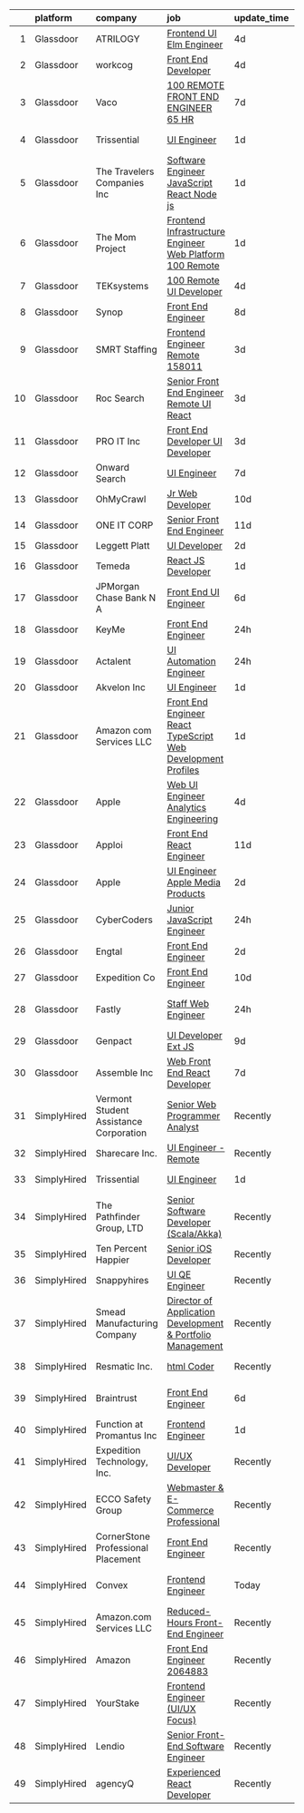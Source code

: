

|    | platform    | company                                | job                                                                                                                                                                                                                                                                                                                                                                                                                                                                                                                                                                                                                                                                                                                                                                                                                                                                                                                                                                                                                                                                                                                                                                                                                                                                                                                                                                                   | update_time   | location             |
|---:|:------------|:---------------------------------------|:--------------------------------------------------------------------------------------------------------------------------------------------------------------------------------------------------------------------------------------------------------------------------------------------------------------------------------------------------------------------------------------------------------------------------------------------------------------------------------------------------------------------------------------------------------------------------------------------------------------------------------------------------------------------------------------------------------------------------------------------------------------------------------------------------------------------------------------------------------------------------------------------------------------------------------------------------------------------------------------------------------------------------------------------------------------------------------------------------------------------------------------------------------------------------------------------------------------------------------------------------------------------------------------------------------------------------------------------------------------------------------------|:--------------|:---------------------|
|  1 | Glassdoor   | ATRILOGY                               | [Frontend   UI Elm Engineer](https://www.glassdoor.com/partner/jobListing.htm?pos=107&ao=1110586&s=58&guid=0000018199a2a035b9418942194df91f&src=GD_JOB_AD&t=SR&vt=w&ea=1&cs=1_b43b9549&cb=1656139981410&jobListingId=1007951974151&cpc=FA84DF7EA1EC2398&jrtk=3-0-1g6cq588gklu3801-1g6cq588vk263800-68a92fa90fcbb848--6NYlbfkN0Coaqwr41TC2LgejnR7Utnytr6GYvK_E0y3WIq7ZdLRae9o-QpJIESlqP3qGLJFeU5dqe6N4gMCbDR-n3pXvhT98Mgxod8UQAAqLWEQreMdixZW2B1RD6nfE-sLKercspbsywCsncoq0A22johr5wHrPfrvYirmkD7Z-IhZUBpg9n0XvkQQuqYKp6cIBLnCcSxVucJY1pNp83gvKCqhG9PJvYs9ThNTEQm9svIDtB9zEmUUpzLSpFWrjpHIGxT452-SFda7fD3JV2bj4Hh2sk6g9faVBj2dhi1NXY8kWa2mnoR62nHynyPF2gKuAklZJrbHZHHGKBTFTur0uvXlw3DflyjEZ0rSCCZMW4cFICHs74nbZevhlfzOehIUTpykdnnArWwR3E6QbytAEbsXwzjZhUyvz4YUB6iN5nIrsnw40j72YPTtksE3sAVGvycPwid99AsPnvKONOt74uKAw0sMymUipmHrRgNbxQ86dGDUvBcup_KN-A-rbG5fy2YNhiCbrOgXe3h_Jw%3D%3D)                                                                                                                                                                                                                                                                                                                                                                                                                                                                                                     | 4d            | Remote               |
|  2 | Glassdoor   | workcog                                | [Front End Developer](https://www.glassdoor.com/partner/jobListing.htm?pos=121&ao=1136043&s=58&guid=0000018199a2a035b9418942194df91f&src=GD_JOB_AD&t=SR&vt=w&ea=1&cs=1_ca262243&cb=1656139981411&jobListingId=1007951501061&jrtk=3-0-1g6cq588gklu3801-1g6cq588vk263800-4dd29cd220ad047c-)                                                                                                                                                                                                                                                                                                                                                                                                                                                                                                                                                                                                                                                                                                                                                                                                                                                                                                                                                                                                                                                                                             | 4d            | Remote               |
|  3 | Glassdoor   | Vaco                                   | [100  REMOTE   FRONT END ENGINEER    65 HR](https://www.glassdoor.com/partner/jobListing.htm?pos=116&ao=1110586&s=58&guid=0000018199a2a035b9418942194df91f&src=GD_JOB_AD&t=SR&vt=w&ea=1&cs=1_c3fb82c0&cb=1656139981411&jobListingId=1007947396702&cpc=9908D8D4413DBB8A&jrtk=3-0-1g6cq588gklu3801-1g6cq588vk263800-58688c7a8f706af9--6NYlbfkN0D_sybMACCpf9B-677oK5j6rPldVB6BlrVvFjO_o-GJZbzuF-qh4PxErFUqfUsv_6uinODIL5mAZVVJitIfjLALgNjW5B-RZcEq3PbL2IbPjVfEAYoffua0oZHfkMewnXWVRF3DdMw69ug2sMsz3Xw8qMj1Qqg_aE_8SvbmpL7ouqOMYPoYN6ekyrmrC9lLQ8ZUM5DPUZJ3d8tJC4vDTUCSHCrIHasTohJDM-gPhgspgMfiI-YpiVtdHf9DwBU9jQAB7ArFuMyhs_hmUwDjYw4gcibM0dsA5_dKRu2bpf7AmVKDBMHenYOiDxMFkny4j-5BRdmpU65W0MXrzaLOac5RO_GGMeSkXFbGLyvkPgVilkn263KJWabGu0Q5WeSrkCjBHEPIShLSZpBT-8R8nkCZtvIs4D4X04N5EvHvcYvl2SdHuzV_pI7vsBSld4IhV7lY3FfTsizn6Q1kq32jO0t1tteOU5d67OyWcU_C2GxviVOUhn3Jzz9qrY3bMcd4srJyrVB05ilviLbKfOi56PTz7anrN27csik%3D)                                                                                                                                                                                                                                                                                                                                                                                                                                                                    | 7d            | Nashville, TN        |
|  4 | Glassdoor   | Trissential                            | [UI Engineer](https://www.glassdoor.com/partner/jobListing.htm?pos=117&ao=1136043&s=58&guid=0000018199a2a035b9418942194df91f&src=GD_JOB_AD&t=SR&vt=w&ea=1&cs=1_d3401161&cb=1656139981411&jobListingId=1007958688558&jrtk=3-0-1g6cq588gklu3801-1g6cq588vk263800-4c0ae36d9a8686a7-)                                                                                                                                                                                                                                                                                                                                                                                                                                                                                                                                                                                                                                                                                                                                                                                                                                                                                                                                                                                                                                                                                                     | 1d            | Rochester, MN        |
|  5 | Glassdoor   | The Travelers Companies  Inc           | [Software Engineer  JavaScript  React  Node js ](https://www.glassdoor.com/partner/jobListing.htm?pos=123&ao=1136043&s=58&guid=0000018199a2a035b9418942194df91f&src=GD_JOB_AD&t=SR&vt=w&cs=1_d0f20662&cb=1656139981411&jobListingId=1007959956111&jrtk=3-0-1g6cq588gklu3801-1g6cq588vk263800-01717d63c398961b-)                                                                                                                                                                                                                                                                                                                                                                                                                                                                                                                                                                                                                                                                                                                                                                                                                                                                                                                                                                                                                                                                       | 1d            | Hartford, CT         |
|  6 | Glassdoor   | The Mom Project                        | [Frontend Infrastructure Engineer  Web Platform  100  Remote ](https://www.glassdoor.com/partner/jobListing.htm?pos=110&ao=1110586&s=58&guid=0000018199a2a035b9418942194df91f&src=GD_JOB_AD&t=SR&vt=w&cs=1_5b1fa2c3&cb=1656139981410&jobListingId=1007960551232&cpc=BAEB662971763A76&jrtk=3-0-1g6cq588gklu3801-1g6cq588vk263800-8b6cd9f3fdcd4673--6NYlbfkN0BDp_epf89aHDQhKpPegNJQ_ldQpEFZQsM9OcONMGxWx6pU56EKHF58QjVdAUvn2gXYKO4z_26SU89mHjci_GDptnJftDDPcxP0KxPscXU_iJibb62k-e_C3qR3RrmGQfpENVf3k1cehNsQ5_FH7xqIjMtBDL8gXo6Q733l_qCP9oQWR6Oy0psELGpZjphkp0f1CpjYQ-Hke7geHopnyIsgmkGVpZat6esj-jjMstI0XN3TkQdAqG-fZhGuSFFqoKteFbhWhKA4ykwHCzV0ffFHwLZ6XOcg6AbH688hVszZuriVTx6tczZ7cI_GtsK_Wc02YXcOfug2-DcHZb3B1zI-UY0L4Shid5_MLmskuY5fHHDFbMcfUKcd4j7ZGZrfEs_1WuhgrK3LYHDgFrhPSWU24tzxOmNVumEf6YPFTMiYaX4MswLl4gSUvOZzS_YPBt0pqi9GL9QI6YQ7_1lL2J1w0Q1Or_VN1tthy84rQvB2NKoAq4_c0zOt7g-U3qSuuC__ieQXqPkjkxiGw5c-3PMsVJFwL3U77Iu2Yo0U2JuQpj00lSoPJt-nTUxiVPUBWMVh07W9gkFkKw%3D%3D)                                                                                                                                                                                                                                                                                                                                                                                                        | 1d            | Remote               |
|  7 | Glassdoor   | TEKsystems                             | [100  Remote UI Developer](https://www.glassdoor.com/partner/jobListing.htm?pos=111&ao=1110586&s=58&guid=0000018199a2a035b9418942194df91f&src=GD_JOB_AD&t=SR&vt=w&cs=1_0b6e7bf9&cb=1656139981410&jobListingId=1007953178062&cpc=AC285F3A3ECA6BB0&jrtk=3-0-1g6cq588gklu3801-1g6cq588vk263800-d3956c46580d6977--6NYlbfkN0AuKz8EBO1xHDEL7V2YF9xF3dC_I9B9i-Zw2Jh8clPMK9BxhHDJszxSyW718EipT5P2MyPDlS-4k0k6GEHyNj7NkJW8zZj93Iq-Cx0BoQ0nKgYq-8fHSWfboDjtmjf9AhZS9oM6IrcdNIERSN6UW6E7rEns8ORMnZte4ZYa4j6j8VCywIRfp0A2ldRVvbzJ7PQwLypeQcJFx0WtOz4nzoL8fsDeZwYPFkHrLsEeQfpfmMNZhhYv_lkYYreXBi03J38f4vaklqXkUWCsqgkZObhTwDSQg5CGV36JN2S4BjNSt6ZpWBFDVUzbzAwDRmDHfxhjwnx-E-wssrRCG382JP2DZuwGlKFjeYkvGrc7iwiTbGgHyg-rQyrea495SvGj7rjcnZRne8SSNSw4KRBe_8df9W2JkUvC5rDxwrUC_kBffap5S0DWKr3Hnv6tDFm2CRKzu9OqDloAQkKnn_X-zR0kRNNp3Xj6jK7maN3OLZWiCHgXjMaSltdt8VkZaP5AE47vUkU-PsNL014cmVoMuLsdM_2ogIqDoGh01ebJ5S-muzRTWtB7UTwbfa4wyjYNDUDOZ-1yhDNjfAKGXhrBbqblBH4QrubGAjW_IiZfOKkdt4yGKtv1N8ZJWd5TDI8QDSnpqfj5IyXBG-kXqTl0TzEjhtRSjBmL0yS5aLtkE_7VCoJqINUKDDX0aK8jEkbUdj77dWgNjNfp4W4iZTHFBbmHWqaV5ZqGINyMFmjV3LOtIJ8eJqzVhCxxD1NbXpOOQRx-V190LjzflquieJBAHFdxuuiBCJ0z-4gB0l9D0uVnVkngNhtpgf7g5rChMOgDS0dcFc9yjZzNDSvN43WjiXLI7-nD8E8UTOD45CxD7yCC76bsbr0Dcu6FtPTS_LJqrshwb3T8nSZc5FcdV7vu7knKBjJ12HjsBtWRbhrNuVArNl7fK9nkBNAughQviKWHhgU%3D)                                                          | 4d            | Atlanta, GA          |
|  8 | Glassdoor   | Synop                                  | [Front End Engineer](https://www.glassdoor.com/partner/jobListing.htm?pos=125&ao=1136043&s=58&guid=0000018199a2a035b9418942194df91f&src=GD_JOB_AD&t=SR&vt=w&ea=1&cs=1_d6ba9a82&cb=1656139981412&jobListingId=1007944990043&jrtk=3-0-1g6cq588gklu3801-1g6cq588vk263800-5a5f74dfb230e49d-)                                                                                                                                                                                                                                                                                                                                                                                                                                                                                                                                                                                                                                                                                                                                                                                                                                                                                                                                                                                                                                                                                              | 8d            | Remote               |
|  9 | Glassdoor   | SMRT Staffing                          | [Frontend Engineer  Remote   158011](https://www.glassdoor.com/partner/jobListing.htm?pos=109&ao=1110586&s=58&guid=0000018199a2a035b9418942194df91f&src=GD_JOB_AD&t=SR&vt=w&ea=1&cs=1_3c604431&cb=1656139981410&jobListingId=1007955271154&cpc=C4A69CCDBB3B9599&jrtk=3-0-1g6cq588gklu3801-1g6cq588vk263800-108d833c51046b8a--6NYlbfkN0B1iZffVNwR6yblgx4UGLPVYtj6CoeVi8wBybtNKgrFUOUXRgJbsWR06Qg0ALePDRbHJLWlQmYXsFyQqWuiDwZ6TabC5c7hvZOHYvvPMIc6sgcRC71RL1rFhfXgXleD67TENPdnVQJP9HD3pZdQ2jCyWoQd7YgqMi46X19hqownWDuuwwDXAD4a7Aoqr8fZXVsi91qiSkRDNY6QFd22GIDQDxJJGOyhOZgAtHzOQQG8LhEpcv6puvRP6beSXfjuokV4HO3vUqg6D3MXhEdJOOgzhQ_dHlWcDINrMA8kJmIG_ipgbFEWJ6j9U9L2NwVUfP_Or2Srk8InOQ2K8gnEmFOSB3k_aNNH-tzfT1OfDvmGkyNPNfbfRkwhbaAH-llLQtV3-VGONa7w5YFD4_lDinwnzqDgHiRII_Euax2tRs9AgHNToWsVkyTYmK2r6ODacEZxHZKGht3FLUEZPABYcAONgLKU-nBhZ6Ivb_9aMVeLskK9vBChb6bAPPbI68Ptma1aBiK60MEzjUydJ2touNZWhMSJ6yOwRpE%3D)                                                                                                                                                                                                                                                                                                                                                                                                                                                                           | 3d            | New York, NY         |
| 10 | Glassdoor   | Roc Search                             | [Senior Front End Engineer   Remote   UI React](https://www.glassdoor.com/partner/jobListing.htm?pos=113&ao=1110586&s=58&guid=0000018199a2a035b9418942194df91f&src=GD_JOB_AD&t=SR&vt=w&ea=1&cs=1_2b1db79f&cb=1656139981411&jobListingId=1007954145932&cpc=2CAED5C921A5F994&jrtk=3-0-1g6cq588gklu3801-1g6cq588vk263800-88ac8deaf54c471a--6NYlbfkN0CMHfdvImXyhvk82aHanYmk_omNMXOkHedsHncAw9pogZQ8McdVG3ZgtV6D129IFYjO5qdemUIKFpEaRao32OKVOSvBeLXgqzpYWmYwapVkuSptLEwi0l6yyXgQ3hk3GkkgaYLm4LK2gtchuMQztTSoRz9rbapMcxquKEBmQaof4CeiLsSFfYvfEbExXiDrBt1GZaAw4PXgsGfYKcvxM6pecYxqSNUlk994W69GOQHSPoGaj8y8MPaBUwaT6wDvJrn1s0fiKP9pxkI_Flywr1TB-IBd0AMJB6u1773sgWneBqO350vO4nZwFLFSzMKeJrZG416tZTRiljftxzeXr3A4fz-bYUXxHHGAbKSm7GKRFML5vy4jwDKRvBPOwQtgLSNLtrS24wJvr3yBGLazVPqsFBn6i7iB0TKksU_wV_2L1DMK1mbD9_ZCf0HRnqln22nZXna89oDYvGwK8pgKL1rrPHVEI-TgpyYlNvi1sGpKTsATP6I3Wpd1gXnp-7zgLzZ4Snj7OOHvGw%3D%3D)                                                                                                                                                                                                                                                                                                                                                                                                                                                                                  | 3d            | Remote               |
| 11 | Glassdoor   | PRO IT Inc                             | [Front End Developer UI Developer](https://www.glassdoor.com/partner/jobListing.htm?pos=129&ao=1136043&s=58&guid=0000018199a2a035b9418942194df91f&src=GD_JOB_AD&t=SR&vt=w&ea=1&cs=1_1d14f01f&cb=1656139981416&jobListingId=1007954080122&jrtk=3-0-1g6cq588gklu3801-1g6cq588vk263800-2770b9b6765dd599-)                                                                                                                                                                                                                                                                                                                                                                                                                                                                                                                                                                                                                                                                                                                                                                                                                                                                                                                                                                                                                                                                                | 3d            | Remote               |
| 12 | Glassdoor   | Onward Search                          | [UI Engineer](https://www.glassdoor.com/partner/jobListing.htm?pos=108&ao=1110586&s=58&guid=0000018199a2a035b9418942194df91f&src=GD_JOB_AD&t=SR&vt=w&ea=1&cs=1_e86128df&cb=1656139981410&jobListingId=1007946854771&cpc=7F6F94E2229B3AB5&jrtk=3-0-1g6cq588gklu3801-1g6cq588vk263800-5fa01e1ebd6f0cf1--6NYlbfkN0B7YoEZZ2QAGDyEGGmBPAUWSHc1Mt3sMCn9FehKcWA3w5p4dGJxWifpoAJCu3xk6ZhsDfYtr4NNs_B8oMw7smWQNUE3uIJC2h3n00cs1kIP5XBHjDRdA87-ly0WsFmMExPmPsOyc5a6A9GqhoWcyQXQZIBLP5pYvNheJixunOrDT8MdJ2j3nb6CdHaTGZiuL7Wz-eCDXFoTHZJOSSVtVfWO4wGNQEumjPZKG5LCtko7DfJ0CYuewUqNQRaLvi_Oy3mD8HH7PCAXwKDSQUfEJFmAPzymmAfLD2gl1vDsr5cBAOoNdbnw0E1pBGvip-tb_MwUnTkTMt8F7_P0NfGu-LsyqR1PYAKgfvmObyC30IFex_NoKGipYEw_s1DxtjiMlDbh0WrlWuFqqjCR5nu65VdiLFruhe_mX0PkOMDE4r5gwtWU27DOfEoDGGyMpM3Tt7HuWITeFCU7Y-c60AkBIY_NKVLbKwqITGlQc9KEE_FKkGDfaXEwNtwLRwTvjvISYgh7pnXQiNkOKioWNtlkl5RboDxkmZlGf4TfinzTGv_pe2DX-EZR5-y34SJJJgJ4Ykw31DgJ2yHj5WWlrLDkgVouj8Yb5uOS1c0F1UUqViRidKhPEojNoGCz1iNTnyjnS6-mmqZDWwrarXcB40M__ZBvydMLuMCOJS3SEp-JoKAH75kMy-Ks2Ck9oVJ7LGzpNjXSstYKyJU4_hjpbg5KwHSG6sp6_HAwvlYUTAQwTGs1tP5g1LpsHvQDebJpO6HFOGrPI0T_IKgE6Y_Xfb0cC99QN4Zm3iojYAR_K8tRncodZo7-eHLCvr3T3-1LCSxE82Hyve0Zb1bYQBI4EbQsWfINktT8Jx-wT_sCh9Am5HwcMRXBWM7MiYrzWHOSvxMqBsoqdPiSwIfhIYQ_RD2Dpa7D8ALOOM0cYDNlOrNPg9GZ_JPabdQK4LHVfqbgeD-nJkyH2yoqfvotWa3rD7fkm_Xl3uHtbLD_HpKzT0LBNXE1PFdzCUfrbL63)                | 7d            | Novato, CA           |
| 13 | Glassdoor   | OhMyCrawl                              | [Jr  Web Developer](https://www.glassdoor.com/partner/jobListing.htm?pos=124&ao=1136043&s=58&guid=0000018199a2a035b9418942194df91f&src=GD_JOB_AD&t=SR&vt=w&ea=1&cs=1_b836c091&cb=1656139981411&jobListingId=1007939743202&jrtk=3-0-1g6cq588gklu3801-1g6cq588vk263800-b4e7d9d978be9ed9-)                                                                                                                                                                                                                                                                                                                                                                                                                                                                                                                                                                                                                                                                                                                                                                                                                                                                                                                                                                                                                                                                                               | 10d           | Remote               |
| 14 | Glassdoor   | ONE IT CORP                            | [Senior Front End Engineer](https://www.glassdoor.com/partner/jobListing.htm?pos=122&ao=1136043&s=58&guid=0000018199a2a035b9418942194df91f&src=GD_JOB_AD&t=SR&vt=w&ea=1&cs=1_72ad98eb&cb=1656139981411&jobListingId=1007936629936&jrtk=3-0-1g6cq588gklu3801-1g6cq588vk263800-4d392d9e8f8efef3-)                                                                                                                                                                                                                                                                                                                                                                                                                                                                                                                                                                                                                                                                                                                                                                                                                                                                                                                                                                                                                                                                                       | 11d           | Remote               |
| 15 | Glassdoor   | Leggett   Platt                        | [UI Developer](https://www.glassdoor.com/partner/jobListing.htm?pos=118&ao=1136043&s=58&guid=0000018199a2a035b9418942194df91f&src=GD_JOB_AD&t=SR&vt=w&cs=1_eb04e998&cb=1656139981411&jobListingId=1007957923313&jrtk=3-0-1g6cq588gklu3801-1g6cq588vk263800-24d3c1303e62a2fa-)                                                                                                                                                                                                                                                                                                                                                                                                                                                                                                                                                                                                                                                                                                                                                                                                                                                                                                                                                                                                                                                                                                         | 2d            | Remote               |
| 16 | Glassdoor   | Temeda                                 | [React JS Developer](https://www.glassdoor.com/partner/jobListing.htm?pos=104&ao=1110586&s=58&guid=0000018199a2a035b9418942194df91f&src=GD_JOB_AD&t=SR&vt=w&ea=1&cs=1_e0703df4&cb=1656139981409&jobListingId=1007959732625&cpc=149B3D5996025BBA&jrtk=3-0-1g6cq588gklu3801-1g6cq588vk263800-daab9cf358e9a641--6NYlbfkN0Cdyrb_-SYpjIsC7ShR4LTJruqxAexHI1Km_0W0EzpI0flnEmGiV58GZ9xpe0b4n9KvnEwlxLNWrBw5USPH7_yK7Hr0sOLwuBdBAtci8AhMmMFoxKXs5iBNk0ouHvMGgggKeSloHVxXP2HTUaJrgjzIf6iQaufQAIIribjXMNbv4f6do14-85BNRRzFkWm0yeLPERocNX0tFdcD0xI-Y08g5nfpeygiTT1FBz7wyM0HNjLEI1OtIQhnVRPdcPcr7PF4xf2bQohNm36jQWK-q9uJnns9eca62eturpQCj2EwxVsslUmI9HknL86kUxf25Qn0Gu2aMLY_6upwNi9uu_d6vHl8BGTd_QbtVVhPmJlq_PPQxpOxjDKZDALk8j279gwxq1ejRLi40WUzb6XdYDtpDM9nmzD3sygyjNsbZgIliQveKwc61NCg4ka7B-3HUyRroCi053Uw7WNUyZj_PiqakANfpR7HkKvBwwvR8xDUD9SPL71cT3VuSZ_mENrWcuM%3D)                                                                                                                                                                                                                                                                                                                                                                                                                                                                                                                           | 1d            | Remote               |
| 17 | Glassdoor   | JPMorgan Chase Bank  N A               | [Front End UI Engineer](https://www.glassdoor.com/partner/jobListing.htm?pos=120&ao=1136043&s=58&guid=0000018199a2a035b9418942194df91f&src=GD_JOB_AD&t=SR&vt=w&cs=1_760dd5b9&cb=1656139981411&jobListingId=1007948528754&jrtk=3-0-1g6cq588gklu3801-1g6cq588vk263800-0ca1629cbfea9d1f-)                                                                                                                                                                                                                                                                                                                                                                                                                                                                                                                                                                                                                                                                                                                                                                                                                                                                                                                                                                                                                                                                                                | 6d            | Jersey City, NJ      |
| 18 | Glassdoor   | KeyMe                                  | [Front End Engineer](https://www.glassdoor.com/partner/jobListing.htm?pos=126&ao=1136043&s=58&guid=0000018199a2a035b9418942194df91f&src=GD_JOB_AD&t=SR&vt=w&ea=1&cs=1_2c880958&cb=1656139981416&jobListingId=1007961743834&jrtk=3-0-1g6cq588gklu3801-1g6cq588vk263800-51200da01be0cf25-)                                                                                                                                                                                                                                                                                                                                                                                                                                                                                                                                                                                                                                                                                                                                                                                                                                                                                                                                                                                                                                                                                              | 24h           | Remote               |
| 19 | Glassdoor   | Actalent                               | [UI Automation Engineer](https://www.glassdoor.com/partner/jobListing.htm?pos=115&ao=1110586&s=58&guid=0000018199a2a035b9418942194df91f&src=GD_JOB_AD&t=SR&vt=w&ea=1&cs=1_a1d66658&cb=1656139981411&jobListingId=1007962498278&cpc=451933188B21919D&jrtk=3-0-1g6cq588gklu3801-1g6cq588vk263800-7118b0d5e5bb314d--6NYlbfkN0ChYVx_I3yfZ_JDY3EFoivtqvi_stwnZ_kRt8Dowt_l_d1ydueao4NE-oUleRJ4yhiq1pgcfWZEWPvJoamdXp4lKrHzuLYE6lTLDGbCDp1AnM2XKgwRCN8KzMoGzUzcbNxglQxYOP59BRmTVXVx2UwUku7gJEt6HcSWmx-gqO0KvqkMv2N49ILlMnwSGQtRTzp-1L5Hgs0iTyNyv0vow-h1egRXpCYpxmxgcUrcKyScsm14Qa39dAEQhAehLXgX0deBb5AuHYsXi2c0HVVAEIbRnDAEhjl-uvE8HdXKdEwn1cupJuEMexdgZbvRU_38HB40TugPaAfu8CnY_sJZrHFm9RDXXA6w5MwWGcdmU5XhXxPpV1VsPihkPGQIj_Wb2iaiLd7HPhHxJcLfDL6BIhG69b_LNb8WPybS2K6mroEoanUuNuus8bYw3391czOlU5G1lg1F0_aqkCg78gRLsDL6V_a2cUH2rlaQxOpYB0tn1sz8j_Sk84obKoHhg745Fum4etjxxrWQioHcj92e4fscOsUREFQWU1pdfGGnkSp3_8s8yJQC6c1wImZtqONIsj8PaLCXqGG4IqqZZ8ydHJSx8iUISSY3mR2ibqzLJqg2mlwGwDdMj-syyr3pQhqUK755uelO0nV5O37Jjt6fY-7Jag_XJuONmATwBb6NRVs-r27igXmA692WNyXMloj_KiUFDew35pw4BIdHPkxDGKMuX650lwEsk0Vbo0KwBZhdM_4-s4vpC5h9PC3nBluZdGCBwS-CoHW-Osb-lKHv3OW74h7k8_4tsbriKmi4PGU5ys4cPGb4o5KU9SteaY-NLs27qkiXXc6tZLWZfrLrXZAfwhIn0PeeKqt9GL2L-9ETCIVrUybzAGrNm369LD46-lx255zngS8icX8_ycyXhCrq1fE4TfjhOPlfHTwTMp-fvr_YK_tpn7WM5GUB_d6xwCscRop4DuI_v3OCQwQK5vxwz6RaQwcMRibrgIHLcCDWLQ%3D%3D)         | 24h           | Seattle, WA          |
| 20 | Glassdoor   | Akvelon  Inc                           | [UI Engineer](https://www.glassdoor.com/partner/jobListing.htm?pos=106&ao=1110586&s=58&guid=0000018199a2a035b9418942194df91f&src=GD_JOB_AD&t=SR&vt=w&ea=1&cs=1_ece1f539&cb=1656139981410&jobListingId=1007960259212&cpc=D2F1DE17EE1F43B9&jrtk=3-0-1g6cq588gklu3801-1g6cq588vk263800-0981bcddb94b184e--6NYlbfkN0BedaSJ74Gjs1g2m8qO5X9JEW7GLVUAx6MMatG1vm1iFVLNiTBPRd8hr9ivCSpY-YW8SaUQPmy7mU4qbEDhfBxC4hS2lOupzHrsygZszcD9jJA0OmK1SobszIzYr3aVvLMOgJoT_IorkqOR4X1a2LtyfKAJ_hX_N0xm0PoUgcvk3L_nt1aad4ZCsCsof4lesM-RaN4bXH1tXayzJKMi-xPjdrpX9W2KGW6oK_OX0fEM_xTq59GC6WfkzhmOK4TJkn5KVQRCwIRbiVeTOXza4c9utcQTrtnppCSQpRMkC3tGSY4MpGB9LZAhyz6PPYZFIV6zK8c3eibl-eZBhiizTeKMUB0IIwabASynWBjHyAGo9UCWZEDBO-VwBIaqYnwSwt3LihC-AIPF5iBQ3lIBgXkBMEIKpp72utSckI6u-2KpE2SZj9Bw71e504zKtqjD2ywKzmULABOrXLqBSL2SnzwRijVPzTXm0S-1DUCDbCBuAjUBGLU1os35F6sDl07r6lDYD09A1z_-_OguI216M_vt)                                                                                                                                                                                                                                                                                                                                                                                                                                                                                                                | 1d            | Remote               |
| 21 | Glassdoor   | Amazon com Services LLC                | [Front End Engineer   React  TypeScript  Web Development  Profiles](https://www.glassdoor.com/partner/jobListing.htm?pos=119&ao=1136043&s=58&guid=0000018199a2a035b9418942194df91f&src=GD_JOB_AD&t=SR&vt=w&cs=1_26c9b784&cb=1656139981411&jobListingId=1007959102670&jrtk=3-0-1g6cq588gklu3801-1g6cq588vk263800-7fb2652d402db070-)                                                                                                                                                                                                                                                                                                                                                                                                                                                                                                                                                                                                                                                                                                                                                                                                                                                                                                                                                                                                                                                    | 1d            | Remote               |
| 22 | Glassdoor   | Apple                                  | [Web UI Engineer   Analytics Engineering](https://www.glassdoor.com/partner/jobListing.htm?pos=103&ao=1110586&s=58&guid=0000018199a2a035b9418942194df91f&src=GD_JOB_AD&t=SR&vt=w&cs=1_0c3298f6&cb=1656139981409&jobListingId=1007950938296&cpc=654405A9B1E0A9F5&jrtk=3-0-1g6cq588gklu3801-1g6cq588vk263800-73a8deafcbde6ff4--6NYlbfkN0BvKrLyj5gPmtZO9T8euul8TCxuuKNOtzRJOomxnwSEodTz2Bc-sPZl1dBMH13w-jMfk_slAXCATFl_3L0A9437ByqcJSmmJfootvVhsmLWT_FRVPh7BNLqE3NBPV5-_C2b_6ECBuCSjqslYqWSamaY0hIP9MxRGZP-ygbPisXIOHX6Ahl6UOEx0hNgnZD-2V7r3zFuPFcSw7WsDT18CBc4T8dThZYYgKywh13UEL8sKOAiRDjopvpqgI0WhOWzhe3WfsJTHhNiDArb89oavJgqOT0GZhmw5RK9z8XwLpno1orgFicTXMrluYo0wDgHda4-g5RqqdsLOyqPSTPo1Hf7XH1v293gByFf3BafYy3k46zfiFv-8ArFY2Ag8V0PHKXai6ILRt2-DE3AXOteS9UNNFF4OJ9zFcoflLg8hASFBRY033WqEoNXKEGKVn-gLg_eUWYRfgPbwkzCo9y80QLuSBGw9LpsQtjMDhrufOlZ1hu4OkXLBTCWBCiRvqfLGQk1Unhwv9h7SIkCA2u4XZWTi1yuAIx1GfQbiyYY6b3s2HW0HPY3Yo7azMikfzeiG1qF3Pk_LxgEc8x3ZatGQfc6qHFCXF_XkASh1wvFsbOAFQ6ceQ8RSMYFPtgYVvF3M3tc1jySBe6K4KglGXdaBzFQtlv784xrh5NIMMFlnsU43DuR8cGUflyDCnKHtNzaXEloC8C7Tc6gYNQR2uM1z7xvQFpAFXy-13EzQEsg-iTDs2oRRQDSp9alPxHaePLtwQ0aKvou5b4OLX9Uz8GkE2e5wIZ4xXrTb4qRSXwEUlmI4DX9BiN6TOBNlNq7pAdwMKLIJbO5oVRhepAzV9i6r7PAaZta-rHWsUe1MuXnClc-KSai3CG79wEIepPoTamRAOEDG27rTPxLAEF8m5A5b9ANR1DgqncJsbFAFeeGX9-vzl8vavuduSY3jkAWtVD-gay7GfQB2hF3LCYhDCwsl_mObck09f7VVsc%3D)           | 4d            | Seattle, WA          |
| 23 | Glassdoor   | Apploi                                 | [Front End React Engineer](https://www.glassdoor.com/partner/jobListing.htm?pos=127&ao=1136043&s=58&guid=0000018199a2a035b9418942194df91f&src=GD_JOB_AD&t=SR&vt=w&ea=1&cs=1_498eb6ae&cb=1656139981416&jobListingId=1007936291158&jrtk=3-0-1g6cq588gklu3801-1g6cq588vk263800-9a2746f3faeb95ca-)                                                                                                                                                                                                                                                                                                                                                                                                                                                                                                                                                                                                                                                                                                                                                                                                                                                                                                                                                                                                                                                                                        | 11d           | New York, NY         |
| 24 | Glassdoor   | Apple                                  | [UI Engineer  Apple Media Products](https://www.glassdoor.com/partner/jobListing.htm?pos=101&ao=1110586&s=58&guid=0000018199a2a035b9418942194df91f&src=GD_JOB_AD&t=SR&vt=w&cs=1_2e29e28e&cb=1656139981408&jobListingId=1007958038015&cpc=AC285F3A3ECA6BB0&jrtk=3-0-1g6cq588gklu3801-1g6cq588vk263800-8a0b664032cadb1c--6NYlbfkN0BvKrLyj5gPmtZO9T8euul8TCxuuKNOtzRJOomxnwSEodTz2Bc-sPZlFpP0h5lDivovpfvqOxTLWHU9I2qb_-gDvf3LctaM9XozobUmQRjXF6f63jcxG5I8xS-venhMX2NcyikjYLIjvJ4YI5wvFezBQX45jEeeXmzpKsAxdR7CIeGEZKmHBCsbDKxWiKhQv2j7117hEgWmQrTbnObOTjtMgUWtVH9QHVErxRkJuTTIiSWvH-PTtgqw36llk7y725p6utYoH1UpOOTrpV_k5ZIAKtsXKPOZoeoarqJBYVDiXGSUI5WPiu-XFHJ_MwV2dnj5cQMt2HuN5shex9zZ98p_HsC_iZZ7j9qbcru1ThtudjvDG5qH75B2OeCfROzA-6zSmeL5pnZUSgRZRUpSR14-up7rE1NQAXivGirKpgFYvMdpq6NRtZ2-7HDWTxZ1CEfCJUjc6g15r5TE6PP82sk9rorBgpc6AJqcwzWM3s_cG30_HLdY-Q7rdOfGM3x4XuKDYYJSlYtXpzynlRtngEjRmpb1VR4Gh1DwiX0cfPmu-Ue51W-iJkRSAnXlGMB-k3D3eCawQcy7Jy60NbhxRqFbUIo07EtEE9VnF1mOFiDODqwoibIDVLHR_mNCymKM-rq0g2aNI0qIhTAMZioh70A2rr3sCYEQVU9nNuOsbSk_uI5rZ20MZ_k70YuU17R5H3nxQ_WXEaZmf6Cv_wXkM4S14dPNdz-0bz67R25Xcr23tPtisw6E4jJp_62m1LfM3o2KQG9U21i5PGsBDSvm1lRE97U50SdA0M_0_rktI28-qj6wNSj0qGe4JrNSD2dwOHOcIP3WCmIpRkvYCzNmHCGYonA4G-BjwZP83p1DnjuQQz4fKmqzzuO9IZvCkvA6cuyb822os6EB7pxrRcqbrnGn88EY8B3uBu8C8-vs9bGw577cOIpVF4iWCvlkHCThGbpwinHWZEV44rODgNmpLs7x)                               | 2d            | New York, NY         |
| 25 | Glassdoor   | CyberCoders                            | [Junior JavaScript Engineer](https://www.glassdoor.com/partner/jobListing.htm?pos=112&ao=1110586&s=58&guid=0000018199a2a035b9418942194df91f&src=GD_JOB_AD&t=SR&vt=w&ea=1&cs=1_3c8dfb59&cb=1656139981410&jobListingId=1007961974820&cpc=47CFDC01B3F81FAC&jrtk=3-0-1g6cq588gklu3801-1g6cq588vk263800-0d84682ecbc2225f--6NYlbfkN0CpFJQzrgRR8WqXWK1qKKEqALWJw739KlKqr2H-MSI4eoBlI4EFrmor2FYZMP3muM0l2pCdR1lEkYJF37ljLPPNOqBvBRCq6DInWTPP-uk-1xWUdo6catlU5XQ3q8k8dWFPh1MT_ezU6tMBLiJU2WjwJFUEAq_DdHQ00S_ASxiFNELDQ_HAI5loVM24wdRBcTlyX-tKvtaH9d7GWc_ewzwcXTQnrPa5MbqZpJIABR0MeXBD50T90Ts99UW4rYnk6HUFZVXltOdUlesOuH2MEha6QdiM6ZJyzi4XlncPr33wQKMyAjgFw7prHDfzx7F_DwpH3wPE91mz9S5mgWZDby33aKqY-qUzX94dJiCsMNU7feir41zWm57VSsXrECIRGyScWuoDUhLcjK7ljSY_MWWjJsacz-m0I6pTnAN-S17zg0SixsyWLIv-Ow5Q0JaJumjWgnJ1EaV4QFiyIrz_LmQVR9Ak6o5Gvs4-NoX1q4BUjqzaLpaXRmbwhsGBTG63_It7DHZW2IMBlbAZvTdXx1r67U9nDFpi-PGufcWrqmV4-Txgk2IEOgXc52uo_gSn60v14xlw1afemw7B5YIHudPTdmmZEPRug6FLo8XD2O8qvVxt5N0EPQ6P2qv3GWmXF-ntP7ce5j-E_af8AMwNpFB3kb9_aZWdcIWg70qBcVCODCee7a7DR4t_4t9g5LQgFTY3DfVEaQOtW2Yc-8HA_uMzLx8mwEgEZe-7sZVUAsvFYW8p5LT2OX7K4Vh4EwzMmsipmdxl3TOWnMzuYWFzhVBFq9IxzGYkb87sEFd1derDjsCh1pHk4Ymouy2O2Z8KDjL5VQFRpe_wBVCv45ycSGa7_iWv6BxlPPcsv64Ag5jYVOndpn7_aVHSv8wk1b5HdzvA4dz_81N7Xfj0tEIWtYPYpckM5NZWpXVKvhGQDvz9062YIhKAokMPXJ4L1Jyw3NUJJHHFKcg9s6IolHlwqFwRj43d0SX5F7rhQ-FN0tkpqHPDyRVfQpz5) | 24h           | Fremont, CA          |
| 26 | Glassdoor   | Engtal                                 | [Front End Engineer](https://www.glassdoor.com/partner/jobListing.htm?pos=114&ao=1110586&s=58&guid=0000018199a2a035b9418942194df91f&src=GD_JOB_AD&t=SR&vt=w&ea=1&cs=1_a8bb319c&cb=1656139981411&jobListingId=1007957735512&cpc=334ABAF5D42DC775&jrtk=3-0-1g6cq588gklu3801-1g6cq588vk263800-1191c1665ac2398a--6NYlbfkN0B7Z8t6fEMDh_BTkcJVPNJicKvZQEBTy5HSwyHa20ewqmyfWNXjNsfvmtdqiCQm-ExQlstk-dmpRXy9sSElybya2lutMWhHaHnetX0APTnA4Lw_onrOn8XwgcExUGRR45bmjxlGZv4hevngS8UWGzDQNPT1V_3_9bMC6LtxkBSiXBi7IF8NJzjFjCyswmlRYJPQjQiu4C0Eymlk5DQwGUBS7WNtSNQMVZfiNQaWKWDbGx6wFlLSeJNFOqkizEGCZ1n4Y0u7sfptj0Irz3MC1OvIS8sxKEo3dpVrBQREXWRGk3Bt33X6oVulaV60qNlVCm8iGaZuksBOmCG3zGCeyqdyKOxjTh7lifyVODYCgFo2kGV0v-PcnvTZEJCSVwnsmdYjpGAKHZnN7YIFwiMN2PD1NYH6gj5RIEEirX21P7Z91ttJkvJfd8PSzutjbhT-jwKiw7OY9j0WZJwu2der12qKgXgs7tIbhoUoRp3q3bJsaON80tMv4bDRTUf5j4IA7HBE4yxaz5Nl6A%3D%3D)                                                                                                                                                                                                                                                                                                                                                                                                                                                                                                             | 2d            | Boston, MA           |
| 27 | Glassdoor   | Expedition Co                          | [Front End Engineer](https://www.glassdoor.com/partner/jobListing.htm?pos=130&ao=1136043&s=58&guid=0000018199a2a035b9418942194df91f&src=GD_JOB_AD&t=SR&vt=w&ea=1&cs=1_d2b4f8eb&cb=1656139981416&jobListingId=1007940205850&jrtk=3-0-1g6cq588gklu3801-1g6cq588vk263800-916d56f127098d3f-)                                                                                                                                                                                                                                                                                                                                                                                                                                                                                                                                                                                                                                                                                                                                                                                                                                                                                                                                                                                                                                                                                              | 10d           | Remote               |
| 28 | Glassdoor   | Fastly                                 | [Staff Web Engineer](https://www.glassdoor.com/partner/jobListing.htm?pos=128&ao=1136043&s=58&guid=0000018199a2a035b9418942194df91f&src=GD_JOB_AD&t=SR&vt=w&ea=1&cs=1_902738a4&cb=1656139981416&jobListingId=1007962262019&jrtk=3-0-1g6cq588gklu3801-1g6cq588vk263800-5b7f383896d485f6-)                                                                                                                                                                                                                                                                                                                                                                                                                                                                                                                                                                                                                                                                                                                                                                                                                                                                                                                                                                                                                                                                                              | 24h           | San Francisco, CA    |
| 29 | Glassdoor   | Genpact                                | [UI Developer  Ext JS ](https://www.glassdoor.com/partner/jobListing.htm?pos=105&ao=1110586&s=58&guid=0000018199a2a035b9418942194df91f&src=GD_JOB_AD&t=SR&vt=w&ea=1&cs=1_e4ed4224&cb=1656139981409&jobListingId=1007941859389&cpc=0C139D4CAD5A6DB2&jrtk=3-0-1g6cq588gklu3801-1g6cq588vk263800-595aa0e481220b3b--6NYlbfkN0DaJtr4oGHmmHzyu6tv3H66f-JEres8CRY456IlKwHT4pJ-OX39KHuYqa8Q8GbUa3WJNyypmktarGonWmEEdHX4fkedcqOWn-Dej_iiN026S-IaGSCkoRBcv4xQ8H5J0kaOsPXwpPZTvmnPt2qAb8Vc69q8VL488u6Dia9g13fw3FtDxczQKIArFN-TzDVkxdi8B1IR8_HSXRFw3OWbzJZbyWneWN1S6NDD8632jPwSen4hfVoNtCY6ENVUdrghuQ9VHn87sxHSpFiFGyiQRwltRlcSZARLIjv-cDTjNgaHMOQCkmDMw2JaLUZKSAwPjMOtSHj1c8zdKoprMt46125dmJNIUyGv7tCbIcA6BWX5APNrjM0C4jOb2lW7J3jsuD3apImSYvBI2nw0MfF_iHAFKu9zxnyjK2z7tttL4BQmTvWu5uV1KwBtsC2wplOWbJdR8np5YcC9y5mNvwvFdLf6H7-ymXyNS1js6LfNW5rJQEVJO0pGT9nbDkC7m4UhaJdeOF6yvFT1wA%3D%3D)                                                                                                                                                                                                                                                                                                                                                                                                                                                                                                          | 9d            | Remote               |
| 30 | Glassdoor   | Assemble Inc                           | [Web Front End React Developer](https://www.glassdoor.com/partner/jobListing.htm?pos=102&ao=1110586&s=58&guid=0000018199a2a035b9418942194df91f&src=GD_JOB_AD&t=SR&vt=w&ea=1&cs=1_e9b02cac&cb=1656139981409&jobListingId=1007948310740&cpc=FB7E4A1762AE5BEC&jrtk=3-0-1g6cq588gklu3801-1g6cq588vk263800-12435d26a49e181b--6NYlbfkN0Bf4HWTkx87q-HwkbIVypr9s-vSVXBvvri78Q-kJvcnAq_7tstaVtr3mAXqV24q-pRNHYxIAQGkjDRbqoTXSQj7zKBNxEjXoxqkyGPlKx_Ez5aQVfDE5PhseH2DwcJwsutxQRg1Mhaf8jvFTkA0AXnm_E6EK-ygQ1TA4SlewUuU5x_cZgaHcoCVpLAxq6QUXoceEKt0wmvtloQ97Sbfv0-pSALvHmyE5VRRyNooEwYWjK077-24UkldfUUwqXW0xIU6u-2YJZ31uaMvVIMy6D0XRpjbXdlBgZWX_u0oJ24fNK-a7ize0m5dSTi_oiPODNgrwC1suI_7hxb8XNfozbAYVo-IU9qc9FUPcxIVzcPPSswKXejV_P8Osc-3dLy-1rdQjQEtR-I0-PNwWkGRm7T2xoUdFLvb28YF1ULcpvNpaTejwA6-yODIh5LYvLnGtzD2kGyxTZdAxwLhKtNvokLLKyuESeUGQoNEbko7Hcs246O64E4fUKsWbR4cGgFLBC1dnG1dYTdpRVLW8Nv3QEM73AubXSDtj6E%3D)                                                                                                                                                                                                                                                                                                                                                                                                                                                                                | 7d            | Remote               |
| 31 | SimplyHired | Vermont Student Assistance Corporation | [Senior Web Programmer Analyst](https://www.simplyhired.com/job/H09J7-AtN548ytTln5TaZRS8aPRiVhRyHgfaT5-Yq68w5IfiIo3cVw?q=ui+engineer)                                                                                                                                                                                                                                                                                                                                                                                                                                                                                                                                                                                                                                                                                                                                                                                                                                                                                                                                                                                                                                                                                                                                                                                                                                                 | Recently      | Burlington, VT       |
| 32 | SimplyHired | Sharecare Inc.                         | [UI Engineer - Remote](https://www.simplyhired.com/job/t7oilT0rV0EWt3r8ck7JFh5aBhcSykVs4MgRuxt3hh6Z2bfTU-EBHA?q=ui+engineer)                                                                                                                                                                                                                                                                                                                                                                                                                                                                                                                                                                                                                                                                                                                                                                                                                                                                                                                                                                                                                                                                                                                                                                                                                                                          | Recently      | Atlanta, GA          |
| 33 | SimplyHired | Trissential                            | [UI Engineer](https://www.simplyhired.com/job/7ngntUFEiHTKYgqnWOvO6twuNE5vJKm5Q3VgIyNLaFQHUtVRHcnp9Q?q=ui+engineer)                                                                                                                                                                                                                                                                                                                                                                                                                                                                                                                                                                                                                                                                                                                                                                                                                                                                                                                                                                                                                                                                                                                                                                                                                                                                   | 1d            | Rochester, MN        |
| 34 | SimplyHired | The Pathfinder Group, LTD              | [Senior Software Developer (Scala/Akka)](https://www.simplyhired.com/job/O0wUcRF08EHGZaw3Bnf_YFnXDco0QL-U-FiARi5coTVmBysMN2DDqg?q=ui+engineer)                                                                                                                                                                                                                                                                                                                                                                                                                                                                                                                                                                                                                                                                                                                                                                                                                                                                                                                                                                                                                                                                                                                                                                                                                                        | Recently      | Remote               |
| 35 | SimplyHired | Ten Percent Happier                    | [Senior iOS Developer](https://www.simplyhired.com/job/F175Q6sEOolJ6UOpeNZV3-XYekqXbrwWObs5o1ialYcMGg4RWqoxEg?q=ui+engineer)                                                                                                                                                                                                                                                                                                                                                                                                                                                                                                                                                                                                                                                                                                                                                                                                                                                                                                                                                                                                                                                                                                                                                                                                                                                          | Recently      | Boston, MA           |
| 36 | SimplyHired | Snappyhires                            | [UI QE Engineer](https://www.simplyhired.com/job/V-Dqa9YLIFX0GQ1ok2qgbS7wWaPq37k4w4UZBHk_R0iEJEGT5ltrFQ?q=ui+engineer)                                                                                                                                                                                                                                                                                                                                                                                                                                                                                                                                                                                                                                                                                                                                                                                                                                                                                                                                                                                                                                                                                                                                                                                                                                                                | Recently      | Remote               |
| 37 | SimplyHired | Smead Manufacturing Company            | [Director of Application Development & Portfolio Management](https://www.simplyhired.com/job/XIHrveS9sSpNPGCBurYXlGZ0CB_NhdG7A8qeC_aj8ueQxyh3EgeZ6Q?q=ui+engineer)                                                                                                                                                                                                                                                                                                                                                                                                                                                                                                                                                                                                                                                                                                                                                                                                                                                                                                                                                                                                                                                                                                                                                                                                                    | Recently      | Hastings, MN         |
| 38 | SimplyHired | Resmatic Inc.                          | [html Coder](https://www.simplyhired.com/job/1horKlaY2nUszWNGAznbOjFUNCJBjStFQ1YxHY1ditLaUqJVnHJ9Ig?q=ui+engineer)                                                                                                                                                                                                                                                                                                                                                                                                                                                                                                                                                                                                                                                                                                                                                                                                                                                                                                                                                                                                                                                                                                                                                                                                                                                                    | Recently      | Sebastopol, CA       |
| 39 | SimplyHired | Braintrust                             | [Front End Engineer](https://www.simplyhired.com/job/WJ-dpb9JYG2LK71CwmT1orxq5W5I8YIYPufBVwALIW5o-wVUKYL48A?q=ui+engineer)                                                                                                                                                                                                                                                                                                                                                                                                                                                                                                                                                                                                                                                                                                                                                                                                                                                                                                                                                                                                                                                                                                                                                                                                                                                            | 6d            | San Francisco, CA    |
| 40 | SimplyHired | Function at Promantus Inc              | [Frontend Engineer](https://www.simplyhired.com/job/mdLgRbzN1lQVghAmAu7A7a7kw--r1TemFSZcpZqFZuqGd8isNpIwAQ?q=ui+engineer)                                                                                                                                                                                                                                                                                                                                                                                                                                                                                                                                                                                                                                                                                                                                                                                                                                                                                                                                                                                                                                                                                                                                                                                                                                                             | 1d            | Remote               |
| 41 | SimplyHired | Expedition Technology, Inc.            | [UI/UX Developer](https://www.simplyhired.com/job/L-mG5S4oQ2uT24LtFAfmDLzUhpdAB4McaY5Jc4-jN_NsoKvJ0GkPdw?q=ui+engineer)                                                                                                                                                                                                                                                                                                                                                                                                                                                                                                                                                                                                                                                                                                                                                                                                                                                                                                                                                                                                                                                                                                                                                                                                                                                               | Recently      | Herndon, VA          |
| 42 | SimplyHired | ECCO Safety Group                      | [Webmaster & E-Commerce Professional](https://www.simplyhired.com/job/Eis_eQzujD-0VqGd4cWH7_Zog5RuoP6kJescPkierQ7_taP_BL8ylw?q=ui+engineer)                                                                                                                                                                                                                                                                                                                                                                                                                                                                                                                                                                                                                                                                                                                                                                                                                                                                                                                                                                                                                                                                                                                                                                                                                                           | Recently      | Boise, ID            |
| 43 | SimplyHired | CornerStone Professional Placement     | [Front End Engineer](https://www.simplyhired.com/job/yNnEPZa0CogLNTp7FArB5eEEXQAPPSbGnq8pBqj2X4lOvn1_fG3M4A?q=ui+engineer)                                                                                                                                                                                                                                                                                                                                                                                                                                                                                                                                                                                                                                                                                                                                                                                                                                                                                                                                                                                                                                                                                                                                                                                                                                                            | Recently      | Remote               |
| 44 | SimplyHired | Convex                                 | [Frontend Engineer](https://www.simplyhired.com/job/ROWGcDKML3v25di3XPNNZfDophnO63tVBw_8MqxIHKH2ZAa-vvQ7LQ?q=ui+engineer)                                                                                                                                                                                                                                                                                                                                                                                                                                                                                                                                                                                                                                                                                                                                                                                                                                                                                                                                                                                                                                                                                                                                                                                                                                                             | Today         | San Francisco, CA    |
| 45 | SimplyHired | Amazon.com Services LLC                | [Reduced-Hours Front-End Engineer](https://www.simplyhired.com/job/5Mggny_R1AR41Rofbn4I2Hq4akzAy87VMiekDnW7VQmm4Xo5czYTsw?q=ui+engineer)                                                                                                                                                                                                                                                                                                                                                                                                                                                                                                                                                                                                                                                                                                                                                                                                                                                                                                                                                                                                                                                                                                                                                                                                                                              | Recently      | Remote               |
| 46 | SimplyHired | Amazon                                 | [Front End Engineer 2064883](https://www.simplyhired.com/job/Zd70v-gmBmaUgFB4tbUQ8VzLeTJn6XJri30HWY-Rs6XUklKm3MwQ_g?q=ui+engineer)                                                                                                                                                                                                                                                                                                                                                                                                                                                                                                                                                                                                                                                                                                                                                                                                                                                                                                                                                                                                                                                                                                                                                                                                                                                    | Recently      | Remote +24 locations |
| 47 | SimplyHired | YourStake                              | [Frontend Engineer (UI/UX Focus)](https://www.simplyhired.com/job/7o5wFjcJLjexIyohvLJibZPVdB7ioIT0oO1DrEjbV0KZPcrfpP69OA?q=ui+engineer)                                                                                                                                                                                                                                                                                                                                                                                                                                                                                                                                                                                                                                                                                                                                                                                                                                                                                                                                                                                                                                                                                                                                                                                                                                               | Recently      | Remote               |
| 48 | SimplyHired | Lendio                                 | [Senior Front-End Software Engineer](https://www.simplyhired.com/job/qf65rSK8V0ZO9lHX6a9X8Hrf1W2fJGGzp804OFmqhz9zThCtG1JeqQ?q=ui+engineer)                                                                                                                                                                                                                                                                                                                                                                                                                                                                                                                                                                                                                                                                                                                                                                                                                                                                                                                                                                                                                                                                                                                                                                                                                                            | Recently      | Lehi, UT             |
| 49 | SimplyHired | agencyQ                                | [Experienced React Developer](https://www.simplyhired.com/job/DIZ7VJ3Gxf8mOjogMOJwsxhBhFDehmz2FMiBZlUcSDM9x827OsNNOA?q=ui+engineer)                                                                                                                                                                                                                                                                                                                                                                                                                                                                                                                                                                                                                                                                                                                                                                                                                                                                                                                                                                                                                                                                                                                                                                                                                                                   | Recently      | Bethesda, MD         |